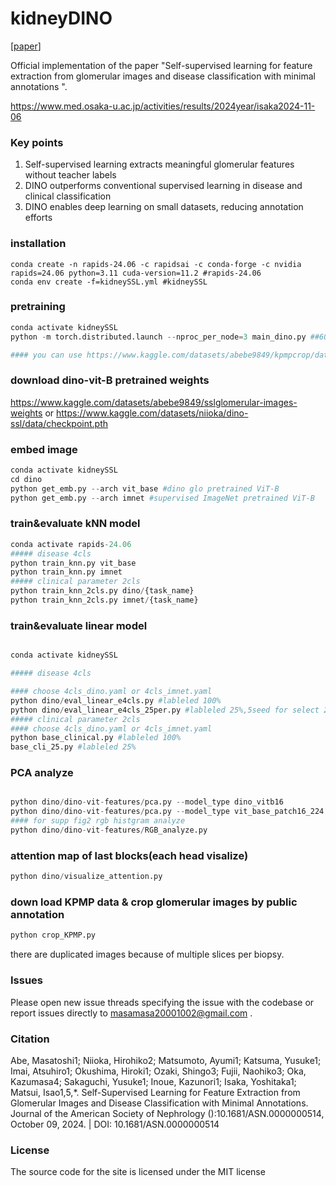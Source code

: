 # kidneyDINO
[[paper](https://journals.lww.com/jasn/abstract/9900/self_supervised_learning_for_feature_extraction.439.aspx)]

Official implementation of the paper "Self-supervised learning for feature extraction from glomerular images and disease classification with minimal annotations ".

https://www.med.osaka-u.ac.jp/activities/results/2024year/isaka2024-11-06 

### Key points

1. Self-supervised learning extracts meaningful glomerular features without teacher labels
2. DINO outperforms conventional supervised learning in disease and clinical classification 
3. DINO enables deep learning on small datasets, reducing annotation efforts


### installation
```
conda create -n rapids-24.06 -c rapidsai -c conda-forge -c nvidia rapids=24.06 python=3.11 cuda-version=11.2 #rapids-24.06
conda env create -f=kidneySSL.yml #kidneySSL
```

### pretraining

``` python
conda activate kidneySSL
python -m torch.distributed.launch --nproc_per_node=3 main_dino.py ##600epoch dino training

#### you can use https://www.kaggle.com/datasets/abebe9849/kpmpcrop/data to try dino pretraining 
```

### download dino-vit-B pretrained weights

https://www.kaggle.com/datasets/abebe9849/sslglomerular-images-weights 
or
https://www.kaggle.com/datasets/niioka/dino-ssl/data/checkpoint.pth


### embed image
```python
conda activate kidneySSL
cd dino
python get_emb.py --arch vit_base #dino glo pretrained ViT-B
python get_emb.py --arch imnet #supervised ImageNet pretrained ViT-B
```
###  train&evaluate kNN model 

 
```python
conda activate rapids-24.06
##### disease 4cls 
python train_knn.py vit_base 
python train_knn.py imnet
##### clinical parameter 2cls
python train_knn_2cls.py dino/{task_name} 
python train_knn_2cls.py imnet/{task_name} 

```
###  train&evaluate linear model

```python

conda activate kidneySSL

##### disease 4cls 

#### choose 4cls_dino.yaml or 4cls_imnet.yaml 
python dino/eval_linear_e4cls.py #lableled 100%
python dino/eval_linear_e4cls_25per.py #lableled 25%,5seed for select 25%
##### clinical parameter 2cls
#### choose 4cls_dino.yaml or 4cls_imnet.yaml 
python base_clinical.py #lableled 100%
base_cli_25.py #lableled 25% 

```

### PCA analyze 

```python

python dino/dino-vit-features/pca.py --model_type dino_vitb16
python dino/dino-vit-features/pca.py --model_type vit_base_patch16_224
#### for supp fig2 rgb histgram analyze
python dino/dino-vit-features/RGB_analyze.py

```

### attention map of last blocks(each head visalize)
```python
python dino/visualize_attention.py 
```

### down load KPMP data & crop glomerular images by public annotation
```python
python crop_KPMP.py 
```
there are duplicated images because of multiple slices per biopsy.

### Issues
Please open new issue threads specifying the issue with the codebase or report issues directly to masamasa20001002@gmail.com . 

### Citation
Abe, Masatoshi1; Niioka, Hirohiko2; Matsumoto, Ayumi1; Katsuma, Yusuke1; Imai, Atsuhiro1; Okushima, Hiroki1; Ozaki, Shingo3; Fujii, Naohiko3; Oka, Kazumasa4; Sakaguchi, Yusuke1; Inoue, Kazunori1; Isaka, Yoshitaka1; Matsui, Isao1,5,*. Self-Supervised Learning for Feature Extraction from Glomerular Images and Disease Classification with Minimal Annotations. Journal of the American Society of Nephrology ():10.1681/ASN.0000000514, October 09, 2024. | DOI: 10.1681/ASN.0000000514 

### License

The source code for the site is licensed under the MIT license






